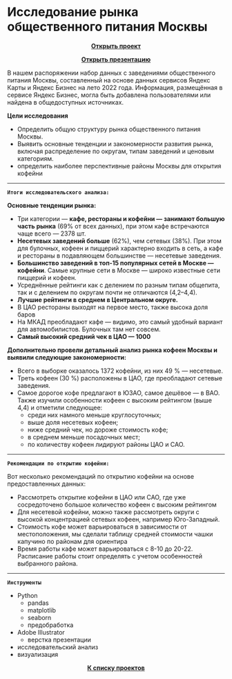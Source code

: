 # Исследование рынка общественного питания Москвы 
<p align="center"><a href="https://nbviewer.org/github/lily-pogodina/Data-Analyst-Portfolio-Ru/blob/main/Moscow_public%20_catering_ru/Moscow_public%20_catering_analysis_ru.ipynb"><b>Открыть проект</b></a></p>

<p align="center"><a href="https://github.com/lily-pogodina/Data-Analyst-Portfolio-Ru/blob/main/Moscow_public%20_catering_ru/Moscow_public%20_catering_analysis.pdf"><b>Открыть презентацию</b></a></p>


В нашем распоряжении набор данных с заведениями общественного питания Москвы, составленный на основе данных сервисов Яндекс Карты и Яндекс Бизнес на лето 2022 года. Информация, размещённая в сервисе Яндекс Бизнес, могла быть добавлена пользователями или найдена в общедоступных источниках.

**Цели исследования**

* Определить общую структуру рынка общественного питания Москвы.
* Выявить основные тенденции и закономерности развития рынка, включая распределение по округам, типам заведений и ценовым категориям.
* определить наиболее перспективные районы Москвы для открытия кофейни 

---
**`Итоги исследовательского анализа:`**

**Основные тенденции рынка:**

* Три категории — **кафе, рестораны и кофейни — занимают большую часть рынка** (69% от всех данных), при этом кафе встречаются чаще всего — 2378 шт.
* **Несетевых заведений больше** (62%), чем сетевых (38%). При этом для булочных, кофеен и пиццерий характерно входить в сеть, а кафе и рестораны в подавляющем большинстве — несетевые заведения.
* **Большинство заведений в топ-15 популярных сетей в Москве — кофейни**. Самые крупные сети в Москве — широко известные сети пиццерий и кофеен.
* Усреднённые рейтинги как с делением по разным типам общепита, так и с делением по округам почти не отличаются (4,2–4,4).
* **Лучшие рейтинги в среднем в Центральном округе.**
* В ЦАО рестораны выходят на первое место, также высока доля баров
* На МКАД преобладают кафе — видимо, это самый удобный вариант для автомобилистов. Булочных там нет совсем.
* **Самый высокий средний чек в ЦАО — 1000**

**Дополнительно провели детальный анализ рынка кофеен Москвы и выявили следующие закономерности:**

* Всего в выборке оказалось 1372 кофейни, из них 49 % — несетевые.
* Треть кофеен (30 %) расположены в ЦАО, где преобладают сетевые заведения.
* Самое дорогое кофе предлагают в ЮЗАО, самое дешёвое — в ВАО.
Также изучили особенности кофеен с высоким рейтингом (выше 4,4) и отметили следующее:
    * среди них намного меньше круглосуточных;
    * выше доля несетевых кофеен;
    * ниже средний чек, но дороже стоимость кофе;
    * в среднем меньше посадочных мест;
    * по количеству кофеен лидируют районы ЦАО и САО.  

---
**`Рекомендации по открытию кофейни:`**

Вот несколько рекомендаций по открытию кофейни на основе предоставленных данных:

   - Рассмотреть открытие кофейни в ЦАО или САО, где уже сосредоточено большое количество кофеен с высоким рейтингом
   - Для несетевой кофейни, можно также рассмотреть округи с высокой концентрацией сетевых кофеен, например Юго-Западный.
   - Стоимость кофе может варьироваться в зависимости от местоположения, мы сделали таблицу средней стоимости чашки капучино по районам для ориентира
   - Время работы кафе может варьироваться с 8-10 до 20-22. Расписание работы стоит определять с учетом особенностей выбранного района.
 ---
 
**`Инструменты`**

* Python
  * pandas
  * matplotlib 
  * seaborn
  * предобработка
* Adobe Illustrator
  * верстка презентации
* исследовательский анализ
* визуализация


<p align="center"><a href="https://github.com/lily-pogodina/Data-Analyst-Portfolio-Ru"><b>К списку проектов</b></a></p>
